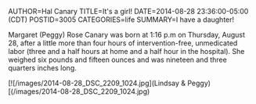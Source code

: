 AUTHOR=Hal Canary
TITLE=It's a girl!
DATE=2014-08-28 23:36:00-05:00 (CDT)
POSTID=3005
CATEGORIES=life
SUMMARY=I have a daughter!

Margaret (Peggy) Rose Canary was born at 1:16 p.m on Thursday, August 28, after a little more than four hours of intervention-free, unmedicated labor (three and a half hours at home and a half hour in the hospital). She weighed six pounds and fifteen ounces and was nineteen and three quarters inches long. 

[![/images/2014-08-28_DSC_2209_1024.jpg](Lindsay & Peggy)[(/images/2014-08-28_DSC_2209_1024.jpg)
